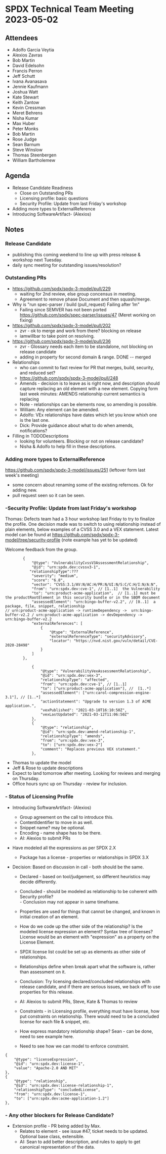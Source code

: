# SPDX Technical Team Meeting 2023-05-02

## Attendees

* Adolfo Garcia Veytia
* Alexios Zavras
* Bob Martin
* David Edelsohn
* Francis Perron
* Jeff Schutt
* Ivana Avanasava
* Jennie Kaufmann
* Joshua Watt
* Kate Stewart
* Keith Zantow
* Kevin Cressman
* Meret Behrens
* Nisha Kumar
* Max Huber
* Peter Monks
* Bob Martin
* Rose Judge
* Sean Barnum
* Steve Winslow
* Thomas Steenbergen
* William Bartholemew

## Agenda
- Release Candidate Readiness
   - Close on Outstanding PRs
   - Licensing profile: basic questions
   - Security Profile: Update from last Friday's workshop
- Adding more types to ExternalReference
- Introducing SoftwareArtifact- (Alexios)

## Notes
### Release Candidate
- publishing this coming weekend to line up with press release & workshop next Tuesday.
- daily sync meeting for outstanding issues/resolution?
### Outstanding PRs
- https://github.com/spdx/spdx-3-model/pull/229
   - waiting for 2nd review, else group concensus in meeting. 
   - Agreement to remove phase Document and then squash/merge.   
- Why is "run spec-parser / build (pull_request) Failing after 1m"
   - Failing since SEMVER has not been ported https://github.com/spdx/spec-parser/issues/47 (Meret working on fixing)
- https://github.com/spdx/spdx-3-model/pull/202
   - zvr - ok to merge and work from there?   blocking on release
   - iamwillbar to take point on resolving. 
- https://github.com/spdx/spdx-3-model/pull/236
  - zvr - Glossary needs each item to be standalone,  not blocking on release candidate 
  - adding in property for second domain & range.  DONE -- merged
- Relationships
   - who can commit to fast review for PR that merges, build, security, and reduced set? 
   - https://github.com/spdx/spdx-3-model/pull/248
   - Amends - decision is to leave as is right now,  and description should capture replacing an old element with a new element. Copying form last week minutes: AMENDS relationship current semantics is replacing
   - Note - relationships can be elements now, so amending is possible.
   - William:  Any element can be amended.
   - Adolfo: VEx relationships have dates which let you know whixh one is the last one. 
   - Dick: Provide guidance about what to do when amends,  notifications? 
- Filling in TODODescriptions
   - looking for volunteers.   Blocking or not on release candidate?
   - Nisha & Adolfo to help fill in these descriptions. 

### Adding more types to ExternalReference 
https://github.com/spdx/spdx-3-model/issues/251 (leftover form last week's meeting)
   - some concern about renaming some of the existing refernces.   Ok for adding new.
   - pull request seen so it can be seen.

### -Security Profile: Update from last Friday's workshop

Thomas: Defects team had a 3 hour workshop last Friday to try to finalize the profile. One decision made was to switch to using relationship instead of plain elements, below examples of a CVSS 3.0 and a VEX statement. 
Latest model can be found at  https://github.com/spdx/spdx-3-model/tree/security-profile (note example has yet to be updated)

Welcome feedback from the group.
```
        { 
            "@type": "VulnerabilityCvssV3AssessmentRelationship",
            "@id": "urn:spdx.dev:cvssv3-1",
           "relationshipType":???
            "severity": "medium",
            "score": "6.8",
            "vector": "CVSS:3.1/AV:N/AC:H/PR:N/UI:N/S:C/C:H/I:N/A:N",
            "from": "urn:spdx.dev:cve-1", // [1..1]  the Vulnerability
            "to": "urn:product-acme-application",  // [1..1] must be the productRootElement in this security bundle or in the SBOM document
            "assessedElement": "urn:bingo-buffer-v2.2", // [0..1]  a package, file, snippet, relationship
// urn:product-acme-application -> runtimeDependency ->  urn:bingo-buffer-v2.2 / urn:product-acme-application -> devDependency ->  urn:bingo-buffer-v2.2 
            "externalReferences": [
                {
                    "@type": "ExternalReference",
                    "externalReferenceType": "securityAdvisory",
                    "locator": "https://nvd.nist.gov/vuln/detail/CVE-2020-28498"
                }
            ]
        },

            { 
                "@type": "VulnerabilityVexAssessmentRelationship",
                "@id": "urn:spdx.dev:vex-3",
                "relationshipType": "affected",
                "from": "urn:spdx.dev:cve-1", // [1..1]
                "to": ["urn:product-acme-application"], //  [1..*]
                "assessedElement": ["urn:carol-compression-engine-3.1"], // [1..*]
                "actionStatement": "Upgrade to version 1.3 of ACME application.",
                "vexPublished": "2021-03-10T16:10:50Z",
                "vexLastUpdated": "2021-03-12T11:06:50Z"
            },
            {
                "@type": "relationship",
                "@id": "urn:spdx.dev:amend-relationship-1",
                "relationshipType": "amends",
                "from": "urn:spdx.dev:vex-3",
                "to": ["urn:spdx.dev:vex-2"]
                "comment": "Replaces previous VEX statement."
            },
```
- Thomas to update the model
- Jeff & Rose to update descriptions
- Expect to land tomorrow after meeting.   Looking for reviews and merging on Thursday.   
- Office hours sync up on Thursday - review for inclusion.
            
### - Status of Licensing Profile
- Introducing SoftwareArtifact- (Alexios)
   - Group agreement on the call to introduce this.
   - ContentIdentifier to move in as well.
   - Snippet name?  may be optional.  
   - Encoding - name shape has to be there. 
   - AI: Alexios to submit PRs
- Have modeled all the expressions as per SPDX 2.X
   - Package has a license - properties or relationships in SPDX 3.X

- Decision:  Based on discussion in call - both should be the same.
   - Declared  - based on tool/judgement, so different heuristics may decide differently.
   - Concluded - should be modeled as relationship to be coherent with Security profile?    
         - Conclusion may not appear in same timeframe. 
   - Properties are used for things that cannot be changed, and known in initial creation of an element. 
   - How do we code up the other side of the relationship?  Is the modeled license expression an element?   Syntax tree of licenses?   License would be an element with "expression" as a property on the License Element. 
   - SPDX license list could be set up as elements as other side of relationships.   
   - Relationships define when break apart what the software is, rather than assessment on it.
   
   - Conclusion:  Try licensing declared/concluded relationships with release candidate, and if there are serious issues, we back off to use properties for this release. 
   - AI:  Alexios to submit PRs,  Steve, Kate &  Thomas to review
   - Constraints - in Licensing profile, everything must have license,  how put constraints on relationship.   There would need to be a concluded license for each file & snippet, etc.  
   - How express mandatory relationship shape?   Sean - can be done,  need to see example here. 
   - Need to see how we can model to enforce constraint. 
```
{
    "@type": "licenseExpression",
    "@id": "urn:spdx.dev:license-1",
    "value": "Apache-2.0 AND MIT"
},
{
    "@type": "relationship",
    "@id": "urn:spdx.dev:license-relationship-1",
    "relationshipType": "concludedLicense",
    "from": "urn:spdx.dev:license-1",
    "to": ["urn:spdx.dev:acme-application-1.2"]
},
```

### - Any other blockers for Release Candidate?
- Extension profile - PR being added by Max.
   - Relates to element - see issue #47,  ticket needs to be updated.    Optional base class, extensible. 
   - AI:  Sean to add better description, and rules to apply to get canonical representation of the data. 
